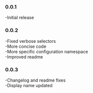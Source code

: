 ### 0.0.1

-Initial release  

### 0.0.2

-Fixed verbose selectors  
-More concise code  
-More specific configuration namespace  
-Improved readme  

### 0.0.3

-Changelog and readme fixes  
-Display name updated